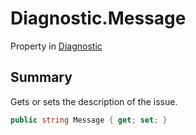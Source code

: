 # Diagnostic.Message

Property in [Diagnostic](/docs/api/csharp/yarn.compiler.diagnostic.md)

## Summary


Gets or sets the description of the issue.


```csharp
public string Message { get; set; }
```

